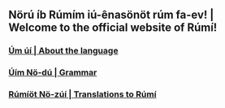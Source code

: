 ## Nörú íb Rúmím iú-ênasönöt rúm fa-ev! | Welcome to the official website of Rúmí! 

### [Úm úí | About the language](about.md)
### [Úím Nö-dú | Grammar](chapters/ch.md)
### [Rúmíöt Nö-zúí | Translations to Rúmí](translations/translations.md)

